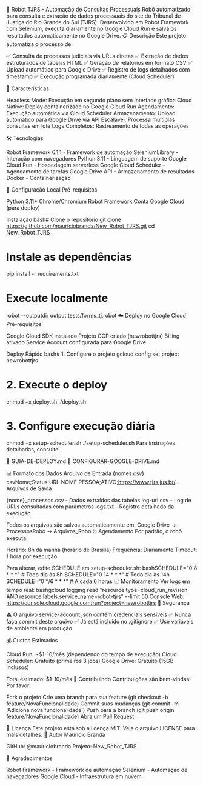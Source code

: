 🤖 Robot TJRS - Automação de Consultas Processuais
Robô automatizado para consulta e extração de dados processuais do site do Tribunal de Justiça do Rio Grande do Sul (TJRS). Desenvolvido em Robot Framework com Selenium, executa diariamente no Google Cloud Run e salva os resultados automaticamente no Google Drive.
📋 Descrição
Este projeto automatiza o processo de:

✅ Consulta de processos judiciais via URLs diretas
✅ Extração de dados estruturados de tabelas HTML
✅ Geração de relatórios em formato CSV
✅ Upload automático para Google Drive
✅ Registro de logs detalhados com timestamp
✅ Execução programada diariamente (Cloud Scheduler)

🚀 Características

Headless Mode: Execução em segundo plano sem interface gráfica
Cloud Native: Deploy containerizado no Google Cloud Run
Agendamento: Execução automática via Cloud Scheduler
Armazenamento: Upload automático para Google Drive via API
Escalável: Processa múltiplas consultas em lote
Logs Completos: Rastreamento de todas as operações

🛠️ Tecnologias

Robot Framework 6.1.1 - Framework de automação
SeleniumLibrary - Interação com navegadores
Python 3.11 - Linguagem de suporte
Google Cloud Run - Hospedagem serverless
Google Cloud Scheduler - Agendamento de tarefas
Google Drive API - Armazenamento de resultados
Docker - Containerização

🔧 Configuração Local
Pré-requisitos

Python 3.11+
Chrome/Chromium
Robot Framework
Conta Google Cloud (para deploy)

Instalação
bash# Clone o repositório
git clone https://github.com/mauriciobranda/New_Robot_TJRS.git
cd New_Robot_TJRS

# Instale as dependências
pip install -r requirements.txt

# Execute localmente
robot --outputdir output tests/forms_tj.robot
☁️ Deploy no Google Cloud
Pré-requisitos

Google Cloud SDK instalado
Projeto GCP criado (newrobottjrs)
Billing ativado
Service Account configurada para Google Drive

Deploy Rápido
bash# 1. Configure o projeto
gcloud config set project newrobottjrs

# 2. Execute o deploy
chmod +x deploy.sh
./deploy.sh

# 3. Configure execução diária
chmod +x setup-scheduler.sh
./setup-scheduler.sh
Para instruções detalhadas, consulte:

📖 GUIA-DE-DEPLOY.md
📁 CONFIGURAR-GOOGLE-DRIVE.md

📊 Formato dos Dados
Arquivo de Entrada (nomes.csv)
csvNome;Status;URL
NOME PESSOA;ATIVO;https://www.tjrs.jus.br/...
Arquivos de Saída

{nome}_processos.csv - Dados extraídos das tabelas
log-url.csv - Log de URLs consultadas com parâmetros
logs.txt - Registro detalhado da execução

Todos os arquivos são salvos automaticamente em: Google Drive → ProcessosRobo → Arquivos_Robo
⏰ Agendamento
Por padrão, o robô executa:

Horário: 8h da manhã (horário de Brasília)
Frequência: Diariamente
Timeout: 1 hora por execução

Para alterar, edite SCHEDULE em setup-scheduler.sh:
bashSCHEDULE="0 8 * * *"   # Todo dia às 8h
SCHEDULE="0 14 * * *"  # Todo dia às 14h
SCHEDULE="0 */6 * * *" # A cada 6 horas
📈 Monitoramento
Ver logs em tempo real:
bashgcloud logging read "resource.type=cloud_run_revision AND resource.labels.service_name=robot-tjrs" --limit 50
Console Web:
https://console.cloud.google.com/run?project=newrobottjrs
🔐 Segurança

⚠️ O arquivo service-account.json contém credenciais sensíveis
✅ Nunca faça commit deste arquivo
✅ Já está incluído no .gitignore
✅ Use variáveis de ambiente em produção

💰 Custos Estimados

Cloud Run: ~$1-10/mês (dependendo do tempo de execução)
Cloud Scheduler: Gratuito (primeiros 3 jobs)
Google Drive: Gratuito (15GB inclusos)

Total estimado: $1-10/mês
🤝 Contribuindo
Contribuições são bem-vindas! Por favor:

Fork o projeto
Crie uma branch para sua feature (git checkout -b feature/NovaFuncionalidade)
Commit suas mudanças (git commit -m 'Adiciona nova funcionalidade')
Push para a branch (git push origin feature/NovaFuncionalidade)
Abra um Pull Request

📝 Licença
Este projeto está sob a licença MIT. Veja o arquivo LICENSE para mais detalhes.
👤 Autor
Mauricio Branda

GitHub: @mauriciobranda
Projeto: New_Robot_TJRS

🙏 Agradecimentos

Robot Framework - Framework de automação
Selenium - Automação de navegadores
Google Cloud - Infraestrutura em nuvem
